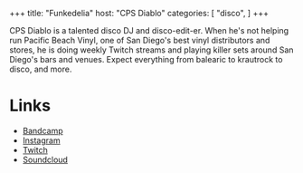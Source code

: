 +++
title: "Funkedelia"
host: "CPS Diablo"
categories: [
    "disco",
]
+++

CPS Diablo is a talented disco DJ and disco-edit-er. When he's not helping run Pacific Beach Vinyl, one of San Diego's best vinyl distributors and stores, he is doing weekly Twitch streams and playing killer sets around San Diego's bars and venues. Expect everything from balearic to krautrock to disco, and more.

# Links

- [Bandcamp](https://cpsdiablo.bandcamp.com/)
- [Instagram](https://www.instagram.com/cpsdiablo/)
- [Twitch](https://www.twitch.tv/cpsdiablo)
- [Soundcloud](https://soundcloud.com/cpsdiablo)

